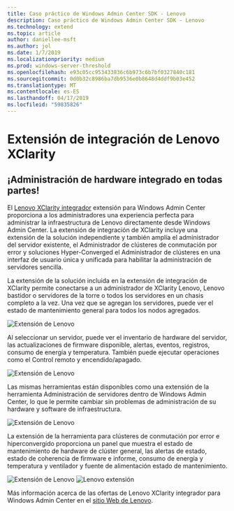```yaml
---
title: Caso práctico de Windows Admin Center SDK - Lenovo
description: Caso práctico de Windows Admin Center SDK - Lenovo
ms.technology: extend
ms.topic: article
author: daniellee-msft
ms.author: jol
ms.date: 1/7/2019
ms.localizationpriority: medium
ms.prod: windows-server-threshold
ms.openlocfilehash: e93c05cc953433836c6b973c6b7bf0327840c181
ms.sourcegitcommit: 0d0b32c8986ba7db9536e0b8648d4ddf9b03e452
ms.translationtype: MT
ms.contentlocale: es-ES
ms.lasthandoff: 04/17/2019
ms.locfileid: "59835826"
---
```

# <a name="lenovo-xclarity-integrator-extension"></a>Extensión de integración de Lenovo XClarity

## <a name="integrated-hardware-management-everywhere"></a>¡Administración de hardware integrado en todas partes!

El [Lenovo XClarity integrador](https://www.lenovo.com/us/en/data-center/software/systems-management/XClarity-Integrator/p/WMD00000370) extensión para Windows Admin Center proporciona a los administradores una experiencia perfecta para administrar la infraestructura de Lenovo directamente desde Windows Admin Center. La extensión de integración de XClarity incluye una extensión de la solución independiente y también amplía el administrador del servidor existente, el Administrador de clústeres de conmutación por error y soluciones Hyper-Converged el Administrador de clústeres en una interfaz de usuario única y unificada para habilitar la administración de servidores sencilla. 

La extensión de la solución incluida en la extensión de integración de XClarity permite conectarse a un administrador de XClarity Lenovo, Lenovo bastidor o servidores de la torre o todos los servidores en un chasis completo a la vez. Una vez que se agregan los servidores, puede ver el estado de mantenimiento general para todos los nodos agregados.

![Extensión de Lenovo](../../media/extend-case-study-lenovo/lenovo-1.png)

Al seleccionar un servidor, puede ver el inventario de hardware del servidor, las actualizaciones de firmware disponible, alertas, eventos, registros, consumo de energía y temperatura. También puede ejecutar operaciones como el Control remoto y encendido/apagado.

![Extensión de Lenovo](../../media/extend-case-study-lenovo/lenovo-2.png)

Las mismas herramientas están disponibles como una extensión de la herramienta Administración de servidores dentro de Windows Admin Center, lo que le permite cambiar sin problemas de administración de su hardware y software de infraestructura.

![Extensión de Lenovo](../../media/extend-case-study-lenovo/lenovo-3.png)

La extensión de la herramienta para clústeres de conmutación por error e hiperconvergido proporciona un panel que muestra el estado de mantenimiento de hardware de clúster general, las alertas de estado, estado de coherencia de firmware e informe, consumo de energía y temperatura y ventilador y fuente de alimentación estado de mantenimiento.

![Extensión de Lenovo](../../media/extend-case-study-lenovo/lenovo-4.png)
![Lenovo extensión](../../media/extend-case-study-lenovo/lenovo-5.png)

Más información acerca de las ofertas de Lenovo XClarity integrador para Windows Admin Center en el [sitio Web de Lenovo](https://support.lenovo.com/us/en/solutions/ht507549).